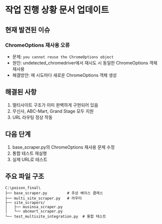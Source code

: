 # 작업 진행 상황 문서 업데이트

## 현재 발견된 이슈

### ChromeOptions 재사용 오류
- 문제: `you cannot reuse the ChromeOptions object`
- 원인: undetected_chromedriver에서 재시도 시 동일한 ChromeOptions 객체 재사용
- 해결방안: 매 시도마다 새로운 ChromeOptions 객체 생성

## 해결된 사항
1. 멀티사이트 구조가 이미 완벽하게 구현되어 있음
2. 무신사, ABC-Mart, Grand Stage 모두 지원
3. URL 라우팅 정상 작동

## 다음 단계
1. base_scraper.py의 ChromeOptions 재사용 문제 수정
2. 통합 테스트 재실행
3. 실제 URL로 테스트

## 주요 파일 구조
```
C:\poison_final\
├── base_scraper.py         # 추상 베이스 클래스
├── multi_site_scraper.py   # 라우터
├── site_scrapers/
│   ├── musinsa_scraper.py
│   └── abcmart_scraper.py
└── test_multisite_integration.py  # 통합 테스트
```
